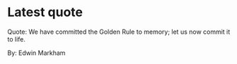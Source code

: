 # Latest quote 

Quote: We have committed the Golden Rule to memory; let us now commit it to life. 

By: Edwin Markham